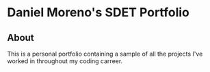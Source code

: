 # Daniel Moreno's SDET Portfolio

## About

This is a personal portfolio containing a sample of all the projects I've worked in throughout my coding carreer.
